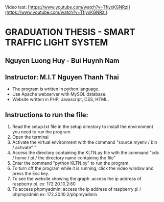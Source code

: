 Video test: [https://www.youtube.com/watch?v=TfiyxKGNRzI](https://www.youtube.com/watch?v=TfiyxKGNRzI).

		
#		GRADUATION THESIS - SMART TRAFFIC LIGHT SYSTEM
##			Nguyen Luong Huy - Bui Huynh Nam
##		       Instructor: M.I.T Nguyen Thanh Thai


- The program is written in python language.
- Use Apache webserver with MySQL database.
- Website written in PHP, Javascript, CSS, HTML.

## Instructions to run the file:

1. Read the setup.txt file in the setup directory to install the environment you need to run the program.
2. Open the terminal
3. Activate the virtual environment with the command "source myenv / bin / activate" "
4. Access the directory containing the KLTN.py file with the command "cdc / home / pi / the directory name containing the file"
5. Enter the command "python KLTN.py" to run the program.
6. To turn off the program while it is running, click the video window and press the Esc key.
7. To see the website showing the graph: access the ip address of raspberry pi.
ex: 172.20.10.2:80
8. To access phpmyadmin: access the ip address of raspberry pi / phpmyadmin
ex: 172.20.10.2/phpmyadmin
